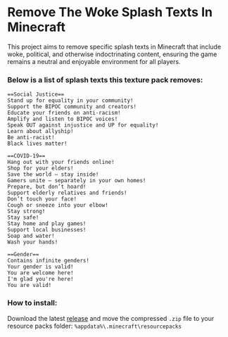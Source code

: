 # Remove The Woke Splash Texts In Minecraft
This project aims to remove specific splash texts in Minecraft that include woke, political, and otherwise indoctrinating content, ensuring the game remains a neutral and enjoyable environment for all players.

### Below is a list of splash texts this texture pack removes:
```
==Social Justice==
Stand up for equality in your community!
Support the BIPOC community and creators!
Educate your friends on anti-racism!
Amplify and listen to BIPOC voices!
Speak OUT against injustice and UP for equality!
Learn about allyship!
Be anti-racist!
Black lives matter!

==COVID-19==
Hang out with your friends online!
Shop for your elders!
Save the world – stay inside!
Gamers unite – separately in your own homes!
Prepare, but don’t hoard!
Support elderly relatives and friends!
Don’t touch your face!
Cough or sneeze into your elbow!
Stay strong!
Stay safe!
Stay home and play games!
Support local businesses!
Soap and water!
Wash your hands!

==Gender==
Contains infinite genders!
Your gender is valid!
You are welcome here!
I'm glad you're here!
You are valid!
```
### How to install:
Download the latest [release](https://github.com/RussDev7/MC-WokeSplashRemover/releases) and move the compressed `.zip` file to your resource packs folder: `%appdata%\.minecraft\resourcepacks`
